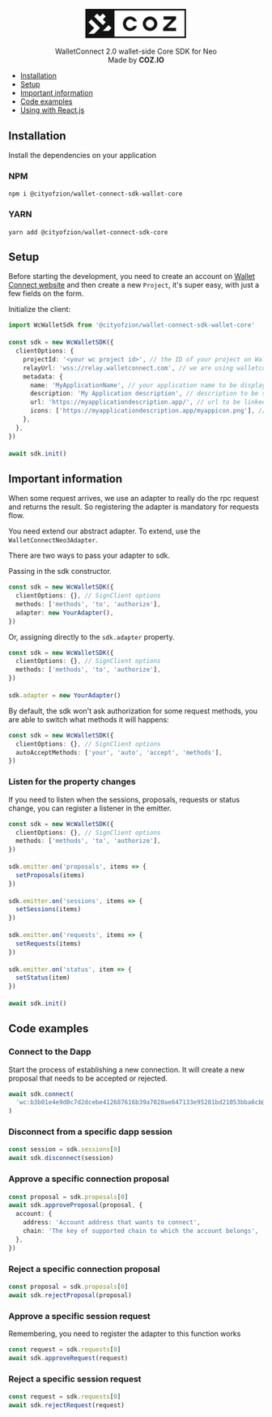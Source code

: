 <p align="center">
  <img
    src="https://raw.githubusercontent.com/CityOfZion/wallet-connect-sdk/main/.github/resources/images/coz.png"
    width="200px;">
</p>

<p align="center">
  WalletConnect 2.0 wallet-side Core SDK for Neo
  <br/> Made by <b>COZ.IO</b>
</p>

- [Installation](#installation)
- [Setup](#setup)
- [Important information](#important-information)
- [Code examples](#code-examples)
- [Using with React.js](https://www.npmjs.com/package/@cityofzion/wallet-connect-sdk-wallet-react)

## Installation

Install the dependencies on your application

### NPM

```
npm i @cityofzion/wallet-connect-sdk-wallet-core
```

### YARN

```
yarn add @cityofzion/wallet-connect-sdk-core
```

## Setup

Before starting the development, you need to create an account on [Wallet Connect website](https://walletconnect.com/)
and then create a new `Project`, it's super easy, with just a few fields on the form.

Initialize the client:

```ts
import WcWalletSdk from '@cityofzion/wallet-connect-sdk-wallet-core'

const sdk = new WcWalletSDK({
  clientOptions: {
    projectId: '<your wc project id>', // the ID of your project on Wallet Connect website
    relayUrl: 'wss://relay.walletconnect.com', // we are using walletconnect's official relay server
    metadata: {
      name: 'MyApplicationName', // your application name to be displayed on the wallet
      description: 'My Application description', // description to be shown on the wallet
      url: 'https://myapplicationdescription.app/', // url to be linked on the wallet
      icons: ['https://myapplicationdescription.app/myappicon.png'], // icon to be shown on the wallet
    },
  },
})

await sdk.init()
```

## Important information

When some request arrives, we use an adapter to really do the rpc request and returns the result. So registering the adapter
is mandatory for requests flow.

You need extend our abstract adapter. To extend, use the `WalletConnectNeo3Adapter`.

There are two ways to pass your adapter to sdk.

Passing in the sdk constructor.

```ts
const sdk = new WcWalletSDK({
  clientOptions: {}, // SignClient options
  methods: ['methods', 'to', 'authorize'],
  adapter: new YourAdapter(),
})
```

Or, assigning directly to the `sdk.adapter` property.

```ts
const sdk = new WcWalletSDK({
  clientOptions: {}, // SignClient options
  methods: ['methods', 'to', 'authorize'],
})

sdk.adapter = new YourAdapter()
```

By default, the sdk won't ask authorization for some request methods, you are able to switch what methods it will happens:

```ts
const sdk = new WcWalletSDK({
  clientOptions: {}, // SignClient options
  autoAcceptMethods: ['your', 'auto', 'accept', 'methods'],
})
```

### Listen for the property changes

If you need to listen when the sessions, proposals, requests or status change, you can register a listener in the emitter.

```ts
const sdk = new WcWalletSDK({
  clientOptions: {}, // SignClient options
  methods: ['methods', 'to', 'authorize'],
})

sdk.emitter.on('proposals', items => {
  setProposals(items)
})

sdk.emitter.on('sessions', items => {
  setSessions(items)
})

sdk.emitter.on('requests', items => {
  setRequests(items)
})

sdk.emitter.on('status', item => {
  setStatus(item)
})

await sdk.init()
```

## Code examples

### Connect to the Dapp

Start the process of establishing a new connection. It will create a new proposal that needs to be accepted or rejected.

```ts
await sdk.connect(
  'wc:b3b01e4e9d0c7d2dcebe412687616b39a7020ae647133e95281bd21053bba6cb@2?relay-protocol=irn&symKey=ee83ff49a5374ed46dc07c2dc1242903aba9b28f60f1cf5f5e48540e5b40a7d6&wccv=2'
)
```

### Disconnect from a specific dapp session

```ts
const session = sdk.sessions[0]
await sdk.disconnect(session)
```

### Approve a specific connection proposal

```ts
const proposal = sdk.proposals[0]
await sdk.approveProposal(proposal, {
  account: {
    address: 'Account address that wants to connect',
    chain: 'The key of supported chain to which the account belongs',
  },
})
```

### Reject a specific connection proposal

```ts
const proposal = sdk.proposals[0]
await sdk.rejectProposal(proposal)
```

### Approve a specific session request

Remembering, you need to register the adapter to this function works

```ts
const request = sdk.requests[0]
await sdk.approveRequest(request)
```

### Reject a specific session request

```ts
const request = sdk.requests[0]
await sdk.rejectRequest(request)
```
